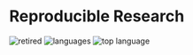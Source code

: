 # Reproducible Research  

![retired](https://img.shields.io/badge/lifecycle-retired-orange.svg)
![languages](https://img.shields.io/github/languages/count/daczarne/rep_research)
![top language](https://img.shields.io/github/languages/top/daczarne/rep_research)
